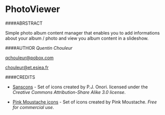 PhotoViewer
==========

####ABRSTRACT

Simple photo album content manager that enables you to add informations about your album / photo and view you album content in a slideshow.



####AUTHOR
*Quentin Chouleur* 

<qchouleur@pobox.com>

<chouleur@et.esiea.fr>


####CREDITS

- [Sanscons](http://somerandomdude.com/work/sanscons/) - Set of icons created by P.J. Onori. licensed under the *Creative Commons Attribution-Share Alike 3.0 license*.

- [Pink Moustache icons](https://www.iconfinder.com/iconsets/pink_moustache) - Set of icons created by Pink Moustache. *Free for commercial use*.